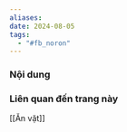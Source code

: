 ```yaml
---
aliases: 
date: 2024-08-05
tags:
  - "#fb_noron"
---
```


### Nội dung
### Liên quan đến trang này

[[Ăn vặt]]
